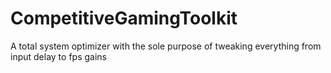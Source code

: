 # CompetitiveGamingToolkit
A total system optimizer with the sole purpose of tweaking everything from input delay to fps gains
